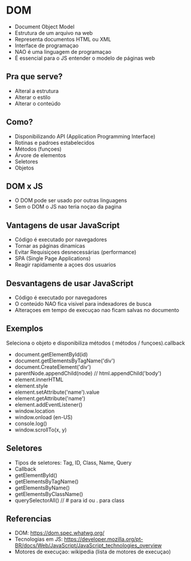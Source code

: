 
# DOM

- Document Object Model
- Estrutura de um arquivo na web
- Representa documentos HTML ou XML
- Interface de programaçao
- NAO é uma linguagem de programaçao
- É essencial para o JS entender o modelo de páginas web

## Pra que serve?

- Alteral a estrutura
- Alterar o estilo
- Alterar o conteúdo

## Como?

- Disponibilizando API (Application Programming Interface)
- Rotinas e padroes estabelecidos
- Métodos (funçoes)
- Árvore de elementos
- Seletores
- Objetos

 ## DOM x JS

 - O DOM pode ser usado por outras linguagens 
 - Sem o DOM o JS nao teria noçao da pagina

 ## Vantagens de usar JavaScript

 - Código é executado por navegadores
 - Tornar as páginas dinamicas
 - Evitar Requisiçoes desnecessárias (performance)
 - SPA (Single Page Applications)
 - Reagir rapidamente a açoes dos usuarios

## Desvantagens de usar JavaScript

- Código é executado por navegadores
- O conteúdo NAO fica visivel para indexadores de busca
- Alteraçoes em tempo de execuçao nao ficam salvas no documento

## Exemplos 

Seleciona o objeto e disponibiliza métodos ( métodos / funçoes).callback

- document.getElementById(id)
- document.getElementsByTagName('div')
- document.CreateElement('div')
- parentNode.appendChild(node) // html.appendChild('body')
- element.innerHTML
- element.style
- element.setAttribute('name').value
- element.getAttribute('name')
- element.addEventListener()
- window.location
- window.onload (en-US)
- console.log()
- window.scrollTo(x, y)

## Seletores
- Tipos de seletores: Tag, ID, Class, Name, Query
- Callback
- getElementById()
- getElementsByTagName()
- getElementsByName()
- getElementsByClassName()
- querySelectorAll() // # para id ou . para class




## Referencias 
- DOM: https://dom.spec.whatwg.org/
- Tecnologias em JS: https://developer.mozilla.org/pt-BR/docs/Web/JavaScript/JavaScript_technologies_overview
- Motores de execuçao: wikipedia (lista de motores de execuçao)


